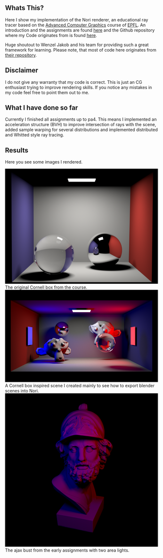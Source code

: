 ## Whats This?
Here I show my implementation of the Nori renderer, an educational ray tracer based on the [Advanced Computer Graphics](http://rgl.epfl.ch/courses/ACG20) 
course of [EPFL](https://www.epfl.ch/en/). An introduction and the assignments are found [here](https://wjakob.github.io/nori/) 
and the Github repository where my Code originates from is found [here](https://github.com/wjakob/nori).

Huge shoutout to Wenzel Jakob and his team for providing such a great framework for learning. Please note, that most of 
code here originates from [their repository](https://github.com/wjakob/nori). 

## Disclaimer
I do not give any warranty that my code is correct. This is just an CG enthusiast trying to improve rendering skills. 
If you notice any mistakes in my code feel free to point them out to me.

## What I have done so far
Currently I finished all assignments up to pa4. This means I implemented an acceleration structure (BVH) to improve 
intersection of rays with the scene, added sample warping for several distributions and implemented distributed and 
Whitted style ray tracing. 


## Results
Here you see some images I rendered.

![Original Cornell box](results/cbox-whitted.png)
The original Cornell box from the course.
![Self created Cornell inspired box](results/cbox_mul_area.png)
A Cornell box inspired scene I created mainly to see how to export blender scenes into Nori. 
![Ajax bust with two area lights](results/ajax_mul_area.png)
The ajax bust from the early assignments with two area lights.